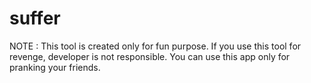 # suffer

NOTE : This tool is created only for fun purpose. If you use this tool for revenge, developer is not responsible.
You can use this app only for pranking your friends.


